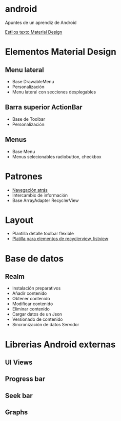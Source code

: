 # android

Apuntes de un aprendiz de Android

[Estilos texto Material Design](https://gist.github.com/webserveis/c8c7e001c617829caa61dae385113e00)


# Elementos Material Design
## Menu lateral
 - Base DrawableMenu
 - Personalización
 - Menu lateral con secciones desplegables

## Barra superior ActionBar
 - Base de Toolbar
 - Personalización

## Menus
 - Base Menu
 - Menus selecionables radiobutton, checkbox

# Patrones
 - [Navegación atrás](https://github.com/webserveis/android/blob/master/patterns/navegaci%C3%B3n_atras.md)
 - Intercambio de información
 - Base ArrayAdapter RecyclerView

# Layout
 - Plantilla detalle toolbar flexible
 - [Platilla para elementos de recyclerview, listview](https://github.com/webserveis/android/tree/master/layouts/draw_items)

# Base de datos
## Realm 
 - Instalación preparativos
 - Añadir contenido
 - Obtener contenido
 - Modificar contenido
 - Eliminar contenido
 - Cargar datos de un Json
 - Versionado de contenido
 - Sincronización de datos Servidor


# Librerias Android externas

## UI Views

## Progress bar

## Seek bar

## Graphs

